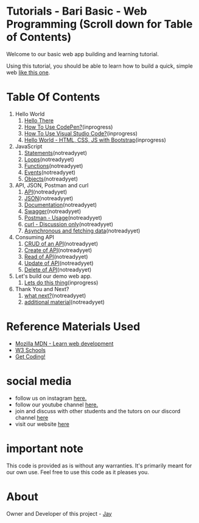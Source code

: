 # Tutorials - Bari Basic - Web Programming (Scroll down for Table of Contents)

Welcome to our basic web app building and learning tutorial. 

Using this tutorial, you should be able to learn how to build a quick, simple web [like this one](https://github.com/Jay-study-nildana/ProjectWTPublicRepos/tree/master/apps/BariBasicsProgrammingWebApp).

# Table Of Contents

1. Hello World
    1. [Hello There](hellothere.md)
    1. [How To Use CodePen?](howtocodepen.md)(inprogress)
    1. [How To Use Visual Studio Code?](howtovscode.md)(inprogress)    
    1. [Hello World - HTML, CSS, JS with Bootstrap](basicjs.md)(inprogress)    
1. JavaScript 
    1. [Statements](placeholder.md)(notreadyyet)
    1. [Loops](placeholder.md)(notreadyyet)
    1. [Functions](placeholder.md)(notreadyyet)
    1. [Events](placeholder.md)(notreadyyet)            
    1. [Objects](placeholder.md)(notreadyyet)
1. API, JSON, Postman and curl
    1. [API](placeholder.md)(notreadyyet)
    1. [JSON](placeholder.md)(notreadyyet)
    1. [Documentation](placeholder.md)(notreadyyet)
    1. [Swagger](placeholder.md)(notreadyyet)            
    1. [Postman - Usage](placeholder.md)(notreadyyet)
    1. [curl - Discussion only](placeholder.md)(notreadyyet)        
    1. [Asynchronous and fetching data](placeholder.md)(notreadyyet)    
1. Consuming API
    1. [CRUD of an API](placeholder.md)(notreadyyet)
    1. [Create of API](placeholder.md)(notreadyyet)
    1. [Read of API](placeholder.md)(notreadyyet)
    1. [Update of API](placeholder.md)(notreadyyet)
    1. [Delete of API](placeholder.md)(notreadyyet)
1. Let's build our demo web app.
    1. [Lets do this thing](fullwebapp.md)(inprogress)
1. Thank You and Next?
    1. [what next?](whatnext.md)(notreadyyet)    
    1. [additional material](additionalmaterial.md)(notreadyyet)        

# Reference Materials Used 

* [Mozilla MDN - Learn web development](https://developer.mozilla.org/en-US/docs/Learn)
* [W3 Schools](https://www.w3schools.com)
* [Get Coding!](https://getcodingkids.com/missions/)

# social media 

* follow us on instagram  [here.](https://www.instagram.com/baribasic/) 
* follow our youtube channel [here.](https://www.youtube.com/playlist?list=PL7SHzFbuSdW2XaNy-CGF764goJt-voqjm)
* join and discuss with other students and the tutors on our discord channel [here](https://discord.gg/fGjbUbF)
* visit our website [here](https://baribasic.com/)

# important note 

This code is provided as is without any warranties. It's primarily meant for our own use. Feel free to use this code as it pleases you.

# About

Owner and Developer of this project - [Jay](http://thechalakas.com)